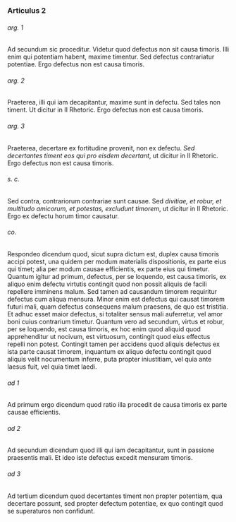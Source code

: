 ### Articulus 2

###### arg. 1
Ad secundum sic proceditur. Videtur quod defectus non sit causa timoris. Illi enim qui potentiam habent, maxime timentur. Sed defectus contrariatur potentiae. Ergo defectus non est causa timoris.

###### arg. 2
Praeterea, illi qui iam decapitantur, maxime sunt in defectu. Sed tales non timent. Ut dicitur in II Rhetoric. Ergo defectus non est causa timoris.

###### arg. 3
Praeterea, decertare ex fortitudine provenit, non ex defectu. *Sed decertantes timent eos qui pro eisdem decertant*, ut dicitur in II Rhetoric. Ergo defectus non est causa timoris.

###### s. c.
Sed contra, contrariorum contrariae sunt causae. Sed *divitiae, et robur, et multitudo amicorum, et potestas, excludunt timorem*, ut dicitur in II Rhetoric. Ergo ex defectu horum timor causatur.

###### co.
Respondeo dicendum quod, sicut supra dictum est, duplex causa timoris accipi potest, una quidem per modum materialis dispositionis, ex parte eius qui timet; alia per modum causae efficientis, ex parte eius qui timetur. Quantum igitur ad primum, defectus, per se loquendo, est causa timoris, ex aliquo enim defectu virtutis contingit quod non possit aliquis de facili repellere imminens malum. Sed tamen ad causandum timorem requiritur defectus cum aliqua mensura. Minor enim est defectus qui causat timorem futuri mali, quam defectus consequens malum praesens, de quo est tristitia. Et adhuc esset maior defectus, si totaliter sensus mali auferretur, vel amor boni cuius contrarium timetur. Quantum vero ad secundum, virtus et robur, per se loquendo, est causa timoris, ex hoc enim quod aliquid quod apprehenditur ut nocivum, est virtuosum, contingit quod eius effectus repelli non potest. Contingit tamen per accidens quod aliquis defectus ex ista parte causat timorem, inquantum ex aliquo defectu contingit quod aliquis velit nocumentum inferre, puta propter iniustitiam, vel quia ante laesus fuit, vel quia timet laedi.

###### ad 1
Ad primum ergo dicendum quod ratio illa procedit de causa timoris ex parte causae efficientis.

###### ad 2
Ad secundum dicendum quod illi qui iam decapitantur, sunt in passione praesentis mali. Et ideo iste defectus excedit mensuram timoris.

###### ad 3
Ad tertium dicendum quod decertantes timent non propter potentiam, qua decertare possunt, sed propter defectum potentiae, ex quo contingit quod se superaturos non confidunt.

